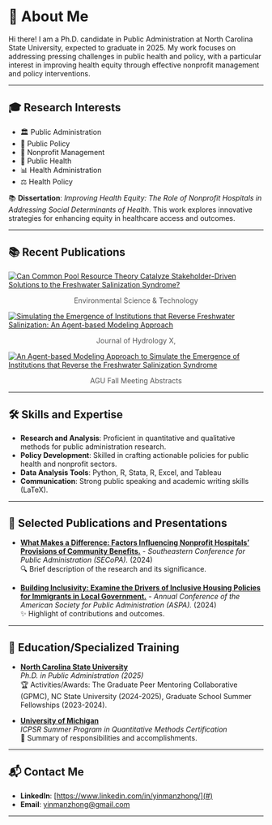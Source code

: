 # 🌟 About Me

Hi there! I am a Ph.D. candidate in Public Administration at North Carolina State University, expected to graduate in 2025. My work focuses on addressing pressing challenges in public health and policy, with a particular interest in improving health equity through effective nonprofit management and policy interventions.

---

## 🎓 Research Interests

- 🏛️ Public Administration  
- 📜 Public Policy  
- 🤝 Nonprofit Management  
- 🏥 Public Health  
- 📊 Health Administration  
- ⚖️ Health Policy  

📚 **Dissertation**: *Improving Health Equity: The Role of Nonprofit Hospitals in Addressing Social Determinants of Health*. This work explores innovative strategies for enhancing equity in healthcare access and outcomes.

---

## 📚 Recent Publications

<!-- START: Google Scholar Publications -->

[![Can Common Pool Resource Theory Catalyze Stakeholder-Driven Solutions to the Freshwater Salinization Syndrome?](https://via.placeholder.com/250x140.png?text=Can+Common+Pool+Resource+Theory+Catalyze+Stakeholder-Driven+Solutions+to+the+Freshwater+Salinization+Syndrome?&bg_color=5a5a5a&text_color=ffffff&font_size=16)](https://scholar.google.com/scholar?q=Can+Common+Pool+Resource+Theory+Catalyze+Stakeholder-Driven+Solutions+to+the+Freshwater+Salinization+Syndrome?)
<p style="font-size: 14px; color: #555; text-align: center;">Environmental Science & Technology</p>


[![Simulating the Emergence of Institutions that Reverse Freshwater Salinization: An Agent-based Modeling Approach](https://via.placeholder.com/250x140.png?text=Simulating+the+Emergence+of+Institutions+that+Reverse+Freshwater+Salinization:+An+Agent-based+Modeling+Approach&bg_color=5a5a5a&text_color=ffffff&font_size=16)](https://scholar.google.com/scholar?q=Simulating+the+Emergence+of+Institutions+that+Reverse+Freshwater+Salinization:+An+Agent-based+Modeling+Approach)
<p style="font-size: 14px; color: #555; text-align: center;">Journal of Hydrology X,</p>


[![An Agent-based Modeling Approach to Simulate the Emergence of Institutions that Reverse the Freshwater Salinization Syndrome](https://via.placeholder.com/250x140.png?text=An+Agent-based+Modeling+Approach+to+Simulate+the+Emergence+of+Institutions+that+Reverse+the+Freshwater+Salinization+Syndrome&bg_color=5a5a5a&text_color=ffffff&font_size=16)](https://scholar.google.com/scholar?q=An+Agent-based+Modeling+Approach+to+Simulate+the+Emergence+of+Institutions+that+Reverse+the+Freshwater+Salinization+Syndrome)
<p style="font-size: 14px; color: #555; text-align: center;">AGU Fall Meeting Abstracts</p>

<!-- END: Google Scholar Publications -->

---

## 🛠️ Skills and Expertise

- **Research and Analysis**: Proficient in quantitative and qualitative methods for public administration research.  
- **Policy Development**: Skilled in crafting actionable policies for public health and nonprofit sectors.  
- **Data Analysis Tools**: Python, R, Stata, R, Excel, and Tableau
- **Communication**: Strong public speaking and academic writing skills (LaTeX).

---

## 📄 Selected Publications and Presentations

- **[What Makes a Difference: Factors Influencing Nonprofit Hospitals’ Provisions of Community Benefits.](#)** - *Southeastern Conference for Public Administration (SECoPA).* (2024)  
  🔍 Brief description of the research and its significance.

- **[Building Inclusivity: Examine the Drivers of Inclusive Housing Policies for Immigrants in Local Government.](#)** - *Annual Conference of the American Society for Public Administration (ASPA).* (2024)  
  ✨ Highlight of contributions and outcomes.

---

## 🏫 Education/Specialized Training

- **[North Carolina State University](#)**  
  *Ph.D. in Public Administration (2025)*  
  🏆 Activities/Awards: The Graduate Peer Mentoring Collaborative (GPMC), NC State University (2024-2025), Graduate School Summer Fellowships (2023-2024).

- **[University of Michigan](#)**  
  *ICPSR Summer Program in Quantitative Methods Certification*  
  🚀 Summary of responsibilities and accomplishments.

---

## 📬 Contact Me

- **LinkedIn**: [https://www.linkedin.com/in/yinmanzhong/](#)  
- **Email**: yinmanzhong@gmail.com  

---
